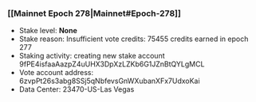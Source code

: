 ### [[Mainnet Epoch 278|Mainnet#Epoch-278]]
* Stake level: **None**
* Stake reason: Insufficient vote credits: 75455 credits earned in epoch 277
* Staking activity: creating new stake account 9fPE4isfaaAazpZ4uUHX3DpXzLZKb6G1JZnBtQYLgMCL
* Vote account address: 6zvpPt26s3abg8SSj5qNbfevsGnWXubanXFx7UdxoKai
* Data Center: 23470-US-Las Vegas